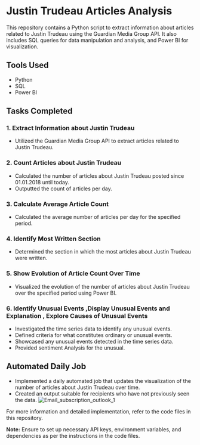 # Justin Trudeau Articles Analysis

This repository contains a Python script to extract information about articles related to Justin Trudeau using the Guardian Media Group API. It also includes SQL queries for data manipulation and analysis, and Power BI for visualization.

## Tools Used
- Python
- SQL
- Power BI

## Tasks Completed

### 1. Extract Information about Justin Trudeau
- Utilized the Guardian Media Group API to extract articles related to Justin Trudeau.

### 2. Count Articles about Justin Trudeau
- Calculated the number of articles about Justin Trudeau posted since 01.01.2018 until today.
- Outputted the count of articles per day.

### 3. Calculate Average Article Count
- Calculated the average number of articles per day for the specified period.

### 4. Identify Most Written Section
- Determined the section in which the most articles about Justin Trudeau were written.

### 5. Show Evolution of Article Count Over Time
- Visualized the evolution of the number of articles about Justin Trudeau over the specified period using Power BI.

### 6. Identify Unusual Events ,Display Unusual Events and Explanation ,  Explore Causes of Unusual Events
- Investigated the time series data to identify any unusual events.
- Defined criteria for what constitutes ordinary or unusual events.
- Showcased any unusual events detected in the time series data.
- Provided sentiment Analysis for the unusual.

## Automated Daily Job
- Implemented a daily automated job that updates the visualization of the number of articles about Justin Trudeau over time.
- Created an output suitable for recipients who have not previously seen the data.
![Email_subscription_outlook_1](https://github.com/Laleeth/holidaycheck/assets/14369362/095550ae-9b0a-4c22-8fb2-1185a270d3d9)


For more information and detailed implementation, refer to the code files in this repository.

**Note:** Ensure to set up necessary API keys, environment variables, and dependencies as per the instructions in the code files.
